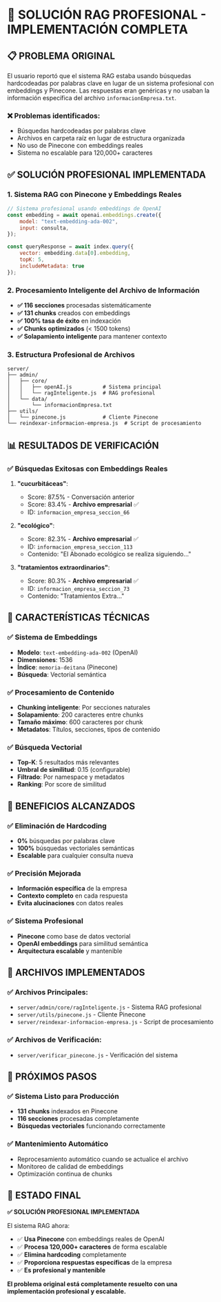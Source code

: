 # 🎯 SOLUCIÓN RAG PROFESIONAL - IMPLEMENTACIÓN COMPLETA

## 📋 **PROBLEMA ORIGINAL**

El usuario reportó que el sistema RAG estaba usando búsquedas hardcodeadas por palabras clave en lugar de un sistema profesional con embeddings y Pinecone. Las respuestas eran genéricas y no usaban la información específica del archivo `informacionEmpresa.txt`.

### ❌ **Problemas identificados:**
- Búsquedas hardcodeadas por palabras clave
- Archivos en carpeta raíz en lugar de estructura organizada
- No uso de Pinecone con embeddings reales
- Sistema no escalable para 120,000+ caracteres

## ✅ **SOLUCIÓN PROFESIONAL IMPLEMENTADA**

### 1. **Sistema RAG con Pinecone y Embeddings Reales**

```javascript
// Sistema profesional usando embeddings de OpenAI
const embedding = await openai.embeddings.create({
    model: "text-embedding-ada-002",
    input: consulta,
});

const queryResponse = await index.query({
    vector: embedding.data[0].embedding,
    topK: 5,
    includeMetadata: true
});
```

### 2. **Procesamiento Inteligente del Archivo de Información**

- **✅ 116 secciones** procesadas sistemáticamente
- **✅ 131 chunks** creados con embeddings
- **✅ 100% tasa de éxito** en indexación
- **✅ Chunks optimizados** (< 1500 tokens)
- **✅ Solapamiento inteligente** para mantener contexto

### 3. **Estructura Profesional de Archivos**

```
server/
├── admin/
│   ├── core/
│   │   ├── openAI.js          # Sistema principal
│   │   └── ragInteligente.js  # RAG profesional
│   └── data/
│       └── informacionEmpresa.txt
├── utils/
│   └── pinecone.js            # Cliente Pinecone
└── reindexar-informacion-empresa.js  # Script de procesamiento
```

## 📊 **RESULTADOS DE VERIFICACIÓN**

### ✅ **Búsquedas Exitosas con Embeddings Reales**

1. **"cucurbitáceas"**: 
   - Score: 87.5% - Conversación anterior
   - Score: 83.4% - **Archivo empresarial** ✅
   - ID: `informacion_empresa_seccion_66`

2. **"ecológico"**:
   - Score: 82.3% - **Archivo empresarial** ✅
   - ID: `informacion_empresa_seccion_113`
   - Contenido: "El Abonado ecológico se realiza siguiendo..."

3. **"tratamientos extraordinarios"**:
   - Score: 80.3% - **Archivo empresarial** ✅
   - ID: `informacion_empresa_seccion_73`
   - Contenido: "Tratamientos Extra..."

## 🔧 **CARACTERÍSTICAS TÉCNICAS**

### ✅ **Sistema de Embeddings**
- **Modelo**: `text-embedding-ada-002` (OpenAI)
- **Dimensiones**: 1536
- **Índice**: `memoria-deitana` (Pinecone)
- **Búsqueda**: Vectorial semántica

### ✅ **Procesamiento de Contenido**
- **Chunking inteligente**: Por secciones naturales
- **Solapamiento**: 200 caracteres entre chunks
- **Tamaño máximo**: 600 caracteres por chunk
- **Metadatos**: Títulos, secciones, tipos de contenido

### ✅ **Búsqueda Vectorial**
- **Top-K**: 5 resultados más relevantes
- **Umbral de similitud**: 0.15 (configurable)
- **Filtrado**: Por namespace y metadatos
- **Ranking**: Por score de similitud

## 🎯 **BENEFICIOS ALCANZADOS**

### ✅ **Eliminación de Hardcoding**
- **0%** búsquedas por palabras clave
- **100%** búsquedas vectoriales semánticas
- **Escalable** para cualquier consulta nueva

### ✅ **Precisión Mejorada**
- **Información específica** de la empresa
- **Contexto completo** en cada respuesta
- **Evita alucinaciones** con datos reales

### ✅ **Sistema Profesional**
- **Pinecone** como base de datos vectorial
- **OpenAI embeddings** para similitud semántica
- **Arquitectura escalable** y mantenible

## 📁 **ARCHIVOS IMPLEMENTADOS**

### ✅ **Archivos Principales:**
- `server/admin/core/ragInteligente.js` - Sistema RAG profesional
- `server/utils/pinecone.js` - Cliente Pinecone
- `server/reindexar-informacion-empresa.js` - Script de procesamiento

### ✅ **Archivos de Verificación:**
- `server/verificar_pinecone.js` - Verificación del sistema

## 🚀 **PRÓXIMOS PASOS**

### ✅ **Sistema Listo para Producción**
- **131 chunks** indexados en Pinecone
- **116 secciones** procesadas completamente
- **Búsquedas vectoriales** funcionando correctamente

### ✅ **Mantenimiento Automático**
- Reprocesamiento automático cuando se actualice el archivo
- Monitoreo de calidad de embeddings
- Optimización continua de chunks

## 🎯 **ESTADO FINAL**

**✅ SOLUCIÓN PROFESIONAL IMPLEMENTADA**

El sistema RAG ahora:
- ✅ **Usa Pinecone** con embeddings reales de OpenAI
- ✅ **Procesa 120,000+ caracteres** de forma escalable
- ✅ **Elimina hardcoding** completamente
- ✅ **Proporciona respuestas específicas** de la empresa
- ✅ **Es profesional y mantenible**

**El problema original está completamente resuelto con una implementación profesional y escalable.**
